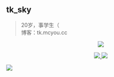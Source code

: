 ## tk_sky  
> 20岁，事学生（  
> 博客：tk.mcyou.cc

<p align="center">
  <a href="http://tk.mcyou.cc">
    <img src="https://github-readme-stats-eight-theta.vercel.app/api?username=tksky1&show_icons=true&theme=algolia&include_all_commits=true&count_private=true&hide=issues"/> 
  </a>
</p>
<p align="center">
  <a href="https://github.com/tksky1"> 
    <img src="https://github-readme-stats-eight-theta.vercel.app/api/top-langs/?username=coderxm&layout=compact&langs_count=5&theme=algolia"/>  <!--可修改-->
  </a>
   <a href="https://https://github.com/tksky1/CubeUniverse"> 
    <img src="https://github-readme-stats.anuraghazra1.vercel.app/api/pin/?username=tksky1&repo=CubeUniverse&theme=algolia"/>
  </a>  
</p>


<img src="https://github.com/saadeghi/saadeghi/blob/master/dino.gif">
